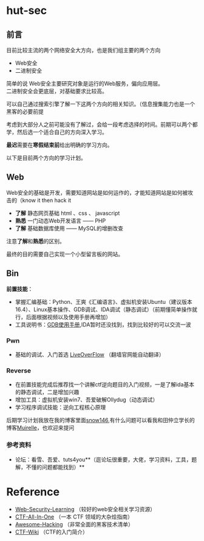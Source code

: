 # hut-sec 

## 前言
目前比较主流的两个网络安全大方向，也是我们组主要的两个方向

 - Web安全
 - 二进制安全

简单的说 Web安全主要研究对象是运行的Web服务，偏向应用层。  
二进制安全会更底层，对基础要求比较高。  

可以自己通过搜索引擎了解一下这两个方向的相关知识。（信息搜集能力也是一个黑客的必要前提

考虑到大部分人之前可能没有了解过，会给一段考虑选择的时间。前期可以两个都学，然后选一个适合自己的方向深入学习。

**最迟**需要在**寒假结束前**给出明确的学习方向。

以下是目前两个方向的学习计划。

## Web
Web安全的基础是开发，需要知道网站是如何运作的，才能知道网站是如何被攻击的（know it then hack it

- **了解** 静态网页基础 html 、css 、 javascript
- **熟悉** 一门动态Web开发语言 —— PHP 
- **了解** 基础数据库使用 —— MySQL的增删改查

注意**了解**和**熟悉**的区别。

最终的目的需要自己实现一个小型留言板的网站。


## Bin
**前置技能**：

  - 掌握汇编基础：Python、王爽《汇编语言》、虚拟机安装Ubuntu（建议版本16.4）、Linux基本操作、GDB调试、IDA调试（静态调试）（前期懂简单操作就行，后面根据视频以及使用手册再增加）
  - 工具说明书：[GDB使用手册](https://blog.csdn.net/weiyuefei/article/details/72522973),IDA暂时还没找到，找到比较好的可以交流一波

### Pwn
  - 基础的调试、入门首选 [LiveOverFlow](http://liveoverflow.com/binary_hacking/) （翻墙官网能自动翻译）
### Reverse
  - 在前置技能完成后推荐找一个讲解ctf逆向题目的入门视频，一是了解ida基本的静态调试，二是增加兴趣
  - 增加工具：虚拟机安装win7、吾爱破解Ollydug（动态调试）
  - 学习程序调试技能：逆向工程核心原理
 
 后期学习计划我放在我的博客里面[snow146](https://snow146.github.io/),有什么问题可以看我和田仲立学长的博客[Muirelle](Muirelle.com)，也欢迎来提问

### 参考资料
  - 论坛：看雪、吾爱、tuts4you**（逛论坛很重要，大佬，学习资料，工具，题解，不懂的问题都能找到）**
# Reference
- [Web-Security-Learning](https://github.com/CHYbeta/Web-Security-Learning) （较好的web安全相关学习资源）
- [CTF-All-In-One](https://github.com/firmianay/CTF-All-In-One) （一本 CTF 领域的大杂烩指南）
- [Awesome-Hacking](https://github.com/Hack-with-Github/Awesome-Hacking) （非常全面的黑客技术清单）
- [CTF-Wiki](https://ctf-wiki.github.io/ctf-wiki/) （CTF的入门简介）
